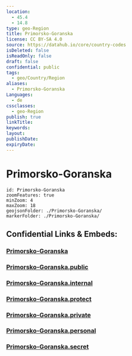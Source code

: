 ```yaml
---
location:
  - 45.4
  - 14.8
type: geo-Region
title: Primorsko-Goranska
license: CC BY-SA 4.0
source: https://datahub.io/core/country-codes
isDeleted: false
isReadOnly: false
draft: false
confidential: public
tags:
  - geo/Country/Region
aliases:
  - Primorsko-Goranska
Languages:
  - de
cssclasses:
  - geo-Region
publish: true
linkTitle:
keywords:
layout:
publishDate:
expiryDate:
---
```


# Primorsko-Goranska

```leaflet
id: Primorsko-Goranska
zoomFeatures: true 
minZoom: 4 
maxZoom: 18
geojsonFolder: ./Primorsko-Goranska/
markerFolder: ./Primorsko-Goranska/
```


## Confidential Links & Embeds: 

### [Primorsko-Goranska](/_Standards/Earth/Continent/Europe/Europe~Central/Croatia/Counties/Primorsko-Goranska.md) 

### [Primorsko-Goranska.public](/_public/Earth/Continent/Europe/Europe~Central/Croatia/Counties/Primorsko-Goranska.public.md) 

### [Primorsko-Goranska.internal](/_internal/Earth/Continent/Europe/Europe~Central/Croatia/Counties/Primorsko-Goranska.internal.md) 

### [Primorsko-Goranska.protect](/_protect/Earth/Continent/Europe/Europe~Central/Croatia/Counties/Primorsko-Goranska.protect.md) 

### [Primorsko-Goranska.private](/_private/Earth/Continent/Europe/Europe~Central/Croatia/Counties/Primorsko-Goranska.private.md) 

### [Primorsko-Goranska.personal](/_personal/Earth/Continent/Europe/Europe~Central/Croatia/Counties/Primorsko-Goranska.personal.md) 

### [Primorsko-Goranska.secret](/_secret/Earth/Continent/Europe/Europe~Central/Croatia/Counties/Primorsko-Goranska.secret.md)

